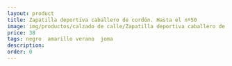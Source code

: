 ```yaml
---
layout: product
title: Zapatilla deportiva caballero de cordón. Hasta el nº50
image: img/productos/calzado de calle/Zapatilla deportiva caballero de cordón. Hasta el nº50=38=negro  amarillo verano  joma.webp
price: 38
tags: negro  amarillo verano  joma
description: 
order: 0
---
```


